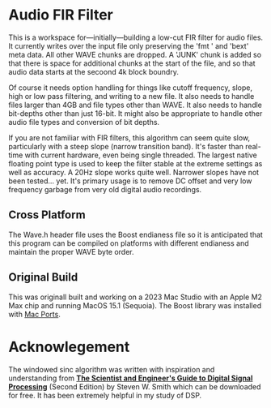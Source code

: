 # Audio FIR Filter

This is a workspace for—initially—building a low-cut FIR filter for audio files. It currently writes over the input file only preserving the 'fmt ' and 'bext' meta data. All other WAVE chunks are dropped. A 'JUNK' chunk is added so that there is space for additional chunks at the start of the file, and so that audio data starts at the secoond 4k block boundry.

Of course it needs option handling for things like cutoff frequency, slope, high or low pass filtering, and writing to a new file. It also needs to handle files larger than 4GB and file types other than WAVE. It also needs to handle bit-depths other than just 16-bit. It might also be appropriate to handle other audio file types and conversion of bit depths.

If you are not familiar with FIR filters, this algorithm can seem quite slow, particularly with a steep slope (narrow transition band). It's faster than real-time with current hardware, even being single threaded. The largest native floating point type is used to keep the filter stable at the extreme settings as well as accuracy. A 20Hz slope works quite well. Narrower slopes have not been tested... yet. It's primary usage is to remove DC offset and very low frequency garbage from very old digital audio recordings.

## Cross Platform
The Wave.h header file uses the Boost endianess file so it is anticipated that this program can be compiled on platforms with different endianess and maintain the proper WAVE byte order.

## Original Build
This was originall built and working on a 2023 Mac Studio with an Apple M2 Max chip and running MacOS 15.1 (Sequoia). The Boost library was installed with [Mac Ports](https://www.macports.org).

# Acknowlegement

The windowed sinc algorithm was written with inspiration and understanding from [**The Scientist and Engineer's Guide to Digital Signal Processing**](http://www.dspguide.com) (Second Edition) by Steven W. Smith which can be downloaded for free. It has been extremely helpful in my study of DSP.
